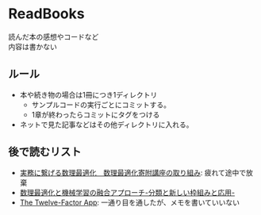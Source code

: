 # ReadBooks

読んだ本の感想やコードなど  
内容は書かない  

## ルール

- 本や続き物の場合は1冊につき1ディレクトリ
    - サンプルコードの実行ごとにコミットする。
    - 1章が終わったらコミットにタグをつける
- ネットで見た記事などはその他ディレクトリに入れる。

## 後で読むリスト
- [実務に繋げる数理最適化　数理最適化寄附講座の取り組み](https://speakerdeck.com/umepon/mathematical-optimization-for-real-applications?slide=18): 疲れて途中で放棄
- [数理最適化と機械学習の融合アプローチ-分類と新しい枠組みと応用- ](https://speakerdeck.com/mickey_kubo/shu-li-zui-shi-hua-toji-jie-xue-xi-no-rong-he-apuroti-fen-lei-toxin-siiwaku-zu-mitoying-yong?slide=4)
- [The Twelve-Factor App](https://12factor.net/ja/): 一通り目を通したが、メモを書いていいない

